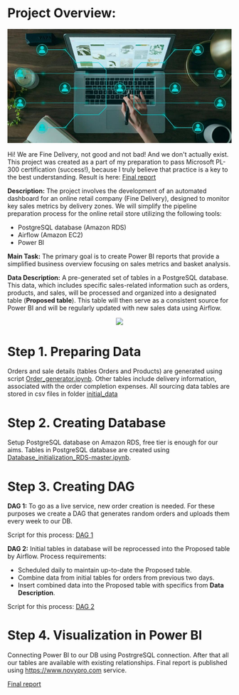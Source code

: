 # Project Overview:

<p align="center">
  <img src="https://github.com/AntonMiniazev/Fine_Delivery/blob/main/other/data-pipeline-architecture-purpose.jpg" />
</p>

Hi! We are Fine Delivery, not good and not bad! And we don't actually exist.
This project was created as a part of my preparation to pass Microsoft PL-300 certification (success!), because I truly believe that practice is a key to the best understanding.
Result is here: [Final report](https://www.novypro.com/project/fine-delivery-dashboard-power-bi)

**Description:** The project involves the development of an automated dashboard for an online retail company (Fine Delivery), designed to monitor key sales metrics by delivery zones. 
We will simplify the pipeline preparation process for the online retail store utilizing the following tools:
- PostgreSQL database (Amazon RDS)
- Airflow (Amazon EC2)
- Power BI

**Main Task:** The primary goal is to create Power BI reports that provide a simplified business overview focusing on sales metrics and basket analysis.

**Data Description:** A pre-generated set of tables in a PostgreSQL database. This data, which includes specific sales-related information such as orders, products, and sales, will be processed and organized into a designated table (**Proposed table**). This table will then serve as a consistent source for Power BI and will be regularly updated with new sales data using Airflow.

<p align="center">
  <img src="https://lucid.app/publicSegments/view/3564fc0c-9ef3-44a1-ba8b-819ac82206d3/image.png" />
</p>

# Step 1. Preparing Data

Orders and sale details (tables Orders and Products) are generated using script [Order_generator.ipynb](https://github.com/AntonMiniazev/Fine_Delivery/blob/main/project_notebooks/Order_generator-master.ipynb).
Other tables include delivery information, associated with the order completion expenses.
All sourcing data tables are stored in csv files in folder [initial_data](https://github.com/AntonMiniazev/Fine_Delivery/tree/main/project_notebooks)

# Step 2. Creating Database

Setup PostgreSQL database on Amazon RDS, free tier is enough for our aims. 
Tables in PostgreSQL database are created using [Database_initialization_RDS-master.ipynb](https://github.com/AntonMiniazev/Fine_Delivery/blob/main/project_notebooks/Database_initialization_RDS-master.ipynb).

# Step 3. Creating DAG

**DAG 1:** To go as a live service, new order creation is needed. For these purposes we create a DAG that generates random orders and uploads them every week to our DB.

Script for this process: [DAG 1](https://github.com/AntonMiniazev/Fine_Delivery/blob/main/DAGs/dag_load_order_data-master.py)

**DAG 2:** Initial tables in database will be reprocessed into the Proposed table by Airflow. 
Process requirements:
- Scheduled daily to maintain up-to-date the Proposed table.
- Combine data from initial tables for orders from previous two days.
- Insert combined data into the Proposed table with specifics from **Data Description**.

Script for this process: [DAG 2](https://github.com/AntonMiniazev/Fine_Delivery/blob/main/DAGs/dag_zone_economy-master.py)

# Step 4. Visualization in Power BI

Connecting Power BI to our DB using PostrgreSQL connection. After that all our tables are available with existing relationships.
Final report is published using https://www.novypro.com service.

[Final report](https://www.novypro.com/project/fine-delivery-dashboard-power-bi)

